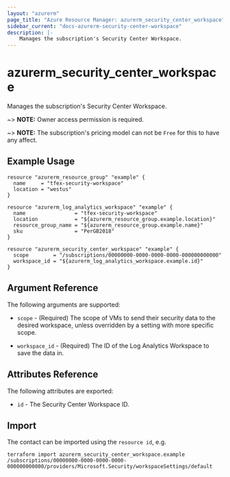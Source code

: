 ```yaml
---
layout: "azurerm"
page_title: "Azure Resource Manager: azurerm_security_center_workspace"
sidebar_current: "docs-azurerm-security-center-workspace"
description: |-
    Manages the subscription's Security Center Workspace.
---
```


# azurerm_security_center_workspace

Manages the subscription's Security Center Workspace.

~> **NOTE:** Owner access permission is required.

~> **NOTE:** The subscription's pricing model can not be `Free` for this to have any affect.

## Example Usage

```hcl
resource "azurerm_resource_group" "example" {
  name     = "tfex-security-workspace"
  location = "westus"
}

resource "azurerm_log_analytics_workspace" "example" {
  name                = "tfex-security-workspace"
  location            = "${azurerm_resource_group.example.location}"
  resource_group_name = "${azurerm_resource_group.example.name}"
  sku                 = "PerGB2018"
}

resource "azurerm_security_center_workspace" "example" {
  scope        = "/subscriptions/00000000-0000-0000-0000-000000000000"
  workspace_id = "${azurerm_log_analytics_workspace.example.id}"
}
```

## Argument Reference

The following arguments are supported:

* `scope` - (Required) The scope of VMs to send their security data to the desired workspace, unless overridden by a setting with more specific scope.

* `workspace_id` - (Required) The ID of the Log Analytics Workspace to save the data in.

## Attributes Reference

The following attributes are exported:

* `id` - The Security Center Workspace ID.

## Import

The contact can be imported using the `resource id`, e.g.

```shell
terraform import azurerm_security_center_workspace.example /subscriptions/00000000-0000-0000-0000-000000000000/providers/Microsoft.Security/workspaceSettings/default
```
